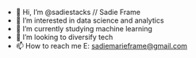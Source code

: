- 👋 Hi, I’m @sadiestacks // Sadie Frame
- 👀 I’m interested in data science and analytics
- 🌱 I’m currently studying machine learning
- 💞️ I’m looking to diversify tech
- 📫 How to reach me E: sadiemarieframe@gmail.com

<!---
sadiestacks/sadiestacks is a ✨ special ✨ repository because its `README.md` (this file) appears on your GitHub profile.
You can click the Preview link to take a look at your changes.
--->
